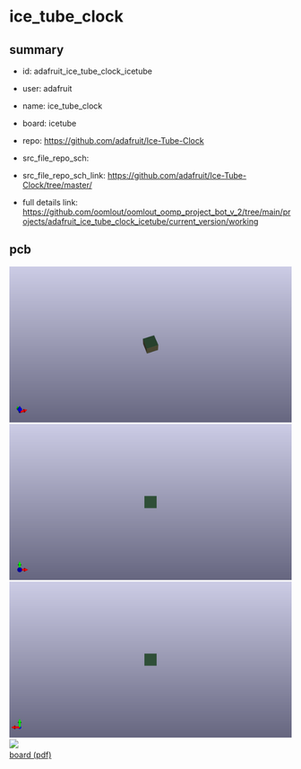 # ice_tube_clock
 
## summary 
* id: adafruit_ice_tube_clock_icetube
* user: adafruit
* name: ice_tube_clock
* board: icetube
* repo: https://github.com/adafruit/Ice-Tube-Clock



* src_file_repo_sch: 
* src_file_repo_sch_link: https://github.com/adafruit/Ice-Tube-Clock/tree/master/
* full details link: https://github.com/oomlout/oomlout_oomp_project_bot_v_2/tree/main/projects/adafruit_ice_tube_clock_icetube/current_version/working  



## pcb  
![](working_3d_600.png) 
![](working_3d_front_600.png)  
![](working_3d_back_600.png)  
![](working_600.png)  
[board (pdf)](working.pdf)  




